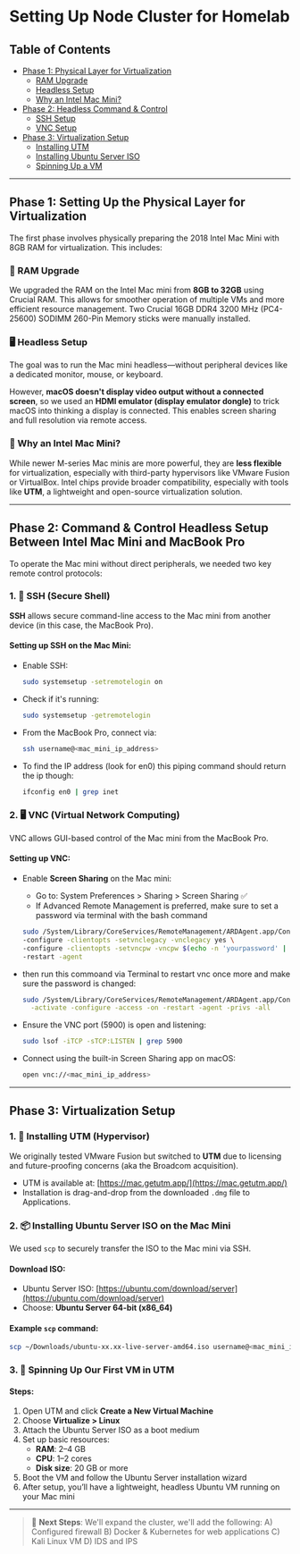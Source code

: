 # Setting Up Node Cluster for Homelab

## Table of Contents

- [Phase 1: Physical Layer for Virtualization](#phase-1-setting-up-the-physical-layer-for-virtualization)
  - [RAM Upgrade](#ram-upgrade)
  - [Headless Setup](#headless-setup)
  - [Why an Intel Mac Mini?](#why-an-intel-mac-mini)
- [Phase 2: Headless Command & Control](#phase-2-command--control-headless-setup-between-intel-mac-mini-and-macbook-pro)
  - [SSH Setup](#1-ssh-secure-shell)
  - [VNC Setup](#2-vnc-virtual-network-computing)
- [Phase 3: Virtualization Setup](#phase-3-virtualization-setup)
  - [Installing UTM](#1-installing-utm-hypervisor)
  - [Installing Ubuntu Server ISO](#2-installing-ubuntu-server-iso-on-the-mac-mini)
  - [Spinning Up a VM](#3-spinning-up-our-first-vm-in-utm)

---

## Phase 1: Setting Up the Physical Layer for Virtualization

The first phase involves physically preparing the 2018 Intel Mac Mini with 8GB RAM for virtualization. This includes:

### 💾 RAM Upgrade

We upgraded the RAM on the Intel Mac mini from **8GB to 32GB** using Crucial RAM. This allows for smoother operation of multiple VMs and more efficient resource management.
Two Crucial 16GB DDR4 3200 MHz (PC4-25600) SODIMM 260-Pin Memory sticks were manually installed.

### 🖥️ Headless Setup

The goal was to run the Mac mini headless—without peripheral devices like a dedicated monitor, mouse, or keyboard.

However, **macOS doesn't display video output without a connected screen**, so we used an **HDMI emulator (display emulator dongle)** to trick macOS into thinking a display is connected. This enables screen sharing and full resolution via remote access.

### 🤔 Why an Intel Mac Mini?

While newer M-series Mac minis are more powerful, they are **less flexible** for virtualization, especially with third-party hypervisors like VMware Fusion or VirtualBox. Intel chips provide broader compatibility, especially with tools like **UTM**, a lightweight and open-source virtualization solution.

---

## Phase 2: Command & Control Headless Setup Between Intel Mac Mini and MacBook Pro

To operate the Mac mini without direct peripherals, we needed two key remote control protocols:

### 1. 🔐 SSH (Secure Shell)

**SSH** allows secure command-line access to the Mac mini from another device (in this case, the MacBook Pro).

#### Setting up SSH on the Mac Mini:

- Enable SSH:
  ```bash
  sudo systemsetup -setremotelogin on
  ```
- Check if it's running:
  ```bash
  sudo systemsetup -getremotelogin
  ```
- From the MacBook Pro, connect via:
  ```bash
  ssh username@<mac_mini_ip_address>
  ```
- To find the IP address (look for en0) this piping command should return the ip though:
  ```bash
  ifconfig en0 | grep inet
  ```

### 2. 🖥️ VNC (Virtual Network Computing)

VNC allows GUI-based control of the Mac mini from the MacBook Pro.

#### Setting up VNC:

- Enable **Screen Sharing** on the Mac mini:

  - Go to: System Preferences > Sharing > Screen Sharing ✅
  - If Advanced Remote Management is preferred, make sure to set a password via terminal with the bash command

  ```bash
  sudo /System/Library/CoreServices/RemoteManagement/ARDAgent.app/Contents/Resources/kickstart \
  -configure -clientopts -setvnclegacy -vnclegacy yes \
  -configure -clientopts -setvncpw -vncpw $(echo -n 'yourpassword' | xxd -p) \
  -restart -agent
  ```

- then run this commoand via Terminal to restart vnc once more and make sure the password is changed:

  ```bash
  sudo /System/Library/CoreServices/RemoteManagement/ARDAgent.app/Contents/Resources/kickstart \
    -activate -configure -access -on -restart -agent -privs -all
  ```

- Ensure the VNC port (5900) is open and listening:

  ```bash
  sudo lsof -iTCP -sTCP:LISTEN | grep 5900
  ```

- Connect using the built-in Screen Sharing app on macOS:

  ```bash
  open vnc://<mac_mini_ip_address>
  ```

---

## Phase 3: Virtualization Setup

### 1. 🧱 Installing UTM (Hypervisor)

We originally tested VMware Fusion but switched to **UTM** due to licensing and future-proofing concerns (aka the Broadcom acquisition).

- UTM is available at: [https://mac.getutm.app/](https://mac.getutm.app/)
- Installation is drag-and-drop from the downloaded `.dmg` file to Applications.

### 2. 📦 Installing Ubuntu Server ISO on the Mac Mini

We used `scp` to securely transfer the ISO to the Mac mini via SSH.

#### Download ISO:

- Ubuntu Server ISO: [https://ubuntu.com/download/server](https://ubuntu.com/download/server)
- Choose: **Ubuntu Server 64-bit (x86\_64)**

#### Example `scp` command:

```bash
scp ~/Downloads/ubuntu-xx.xx-live-server-amd64.iso username@<mac_mini_ip_address>:/Users/username/Desktop/
```

### 3. 🚀 Spinning Up Our First VM in UTM

#### Steps:

1. Open UTM and click **Create a New Virtual Machine**
2. Choose **Virtualize > Linux**
3. Attach the Ubuntu Server ISO as a boot medium
4. Set up basic resources:
   - **RAM**: 2–4 GB
   - **CPU**: 1–2 cores
   - **Disk size**: 20 GB or more
5. Boot the VM and follow the Ubuntu Server installation wizard
6. After setup, you’ll have a lightweight, headless Ubuntu VM running on your Mac mini

---

> 📌 **Next Steps**: We'll expand the cluster, we'll add the following:
>  A) Configured firewall
>  B) Docker & Kubernetes for web applications
>  C) Kali Linux VM
>  D) IDS and IPS 

